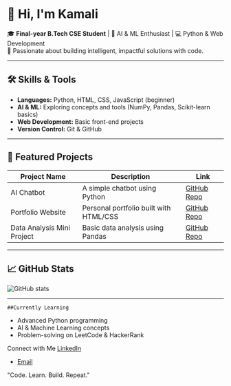# 👋 Hi, I'm Kamali  

🎓 **Final-year B.Tech CSE Student** | 🤖 AI & ML Enthusiast | 💻 Python & Web Development  
🚀 Passionate about building intelligent, impactful solutions with code.  

---

## 🛠 Skills & Tools
- **Languages:** Python, HTML, CSS, JavaScript (beginner)  
- **AI & ML:** Exploring concepts and tools (NumPy, Pandas, Scikit-learn basics)  
- **Web Development:** Basic front-end projects  
- **Version Control:** Git & GitHub  

---

## 📌 Featured Projects
| Project Name | Description | Link |
|--------------|-------------|------|
| AI Chatbot | A simple chatbot using Python | [GitHub Repo](#) |
| Portfolio Website | Personal portfolio built with HTML/CSS | [GitHub Repo](#) |
| Data Analysis Mini Project | Basic data analysis using Pandas | [GitHub Repo](#) |

---

## 📈 GitHub Stats
![GitHub stats](https://github-readme-stats.vercel.app/api?username=YOUR_USERNAME&show_icons=true&theme=tokyonight)  

---

    ##Currently Learning
- Advanced Python programming
- AI & Machine Learning concepts
- Problem-solving on LeetCode & HackerRank



Connect with Me
[LinkedIn](https://www.linkedin.com/in/kamali-m-a81237293?utm_source=share&utm_campaign=share_via&utm_content=profile&utm_)
- [Email](mailto:kamalimayilrajan81@gmail.com)


"Code. Learn. Build. Repeat."

